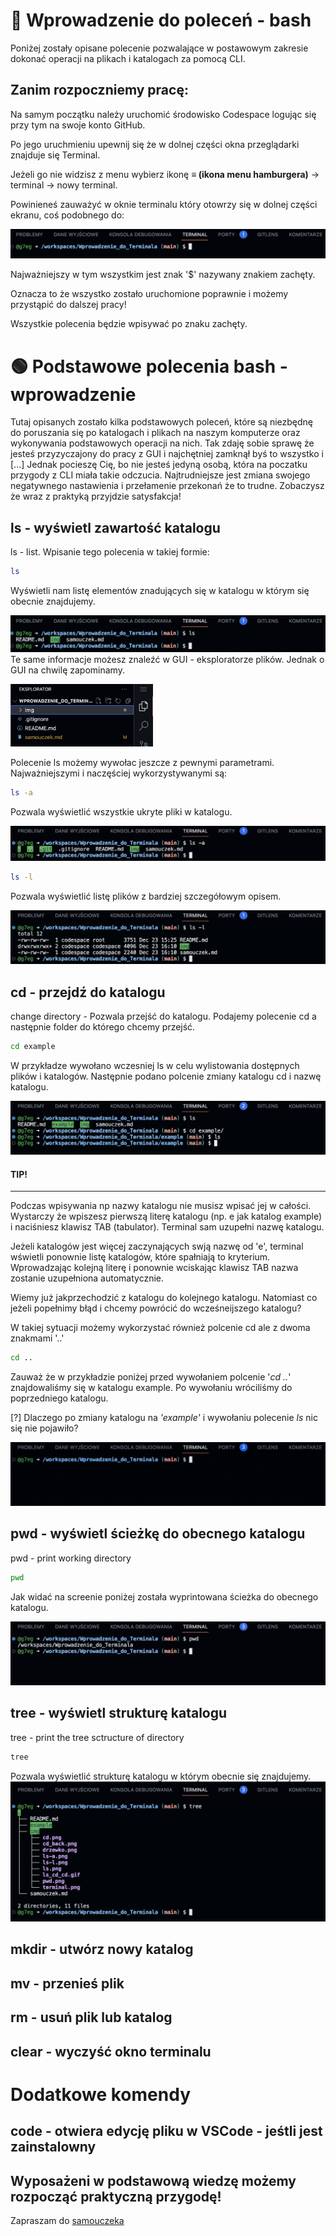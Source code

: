 
# 🔵 Wprowadzenie do poleceń - bash
Poniżej zostały opisane polecenie pozwalające w postawowym zakresie dokonać operacji na plikach i katalogach za pomocą CLI.


## Zanim rozpoczniemy pracę:
Na samym początku należy uruchomić środowisko Codespace logując się przy tym na swoje konto GitHub.

Po jego uruchmieniu upewnij się że w dolnej części okna przeglądarki znajduje się Terminal.

Jeżeli go nie widzisz z menu wybierz ikonę <b> ≡ (ikona menu hamburgera)</b> -> terminal -> nowy terminal.

Powinieneś zauważyć w oknie terminalu który otowrzy się w dolnej części ekranu, coś podobnego do:

![Przykładowy zrzut erkanu z terminalu](./img/terminal.png)

Najważniejszy w tym wszystkim jest znak '$' nazywany znakiem zachęty.

Oznacza to że wszystko zostało uruchomione poprawnie i możemy przystąpić do dalszej pracy!

Wszystkie polecenia będzie wpisywać po znaku zachęty.

# 🟢 Podstawowe polecenia bash - wprowadzenie
Tutaj opisanych zostało kilka podstawowych poleceń, które są niezbędnę do poruszania się po katalogach i plikach na naszym komputerze oraz wykonywania podstawowych operacji na nich. Tak zdaję sobie sprawę że jesteś przyzyczajony do pracy z GUI i najchętniej zamknął byś to wszystko i [...] Jednak pocieszę Cię, bo nie jesteś jedyną osobą, która na poczatku przygody z CLI miała takie odczucia. Najtrudniejsze jest zmiana swojego negatywnego nastawienia i przełamenie przekonań że to trudne. Zobaczysz że wraz z praktyką przyjdzie satysfakcja!

## ls - wyświetl zawartość katalogu
ls - list. Wpisanie tego polecenia w takiej formie:
```bash
ls
```
Wyświetli nam listę elementów znadujących się w katalogu w którym się obecnie znajdujemy.

![Przykład ls](img/ls.png)
Te same informacje możesz znaleźć w GUI - eksploratorze plików. Jednak o GUI na chwilę zapominamy.

<img src="img/drzewko.png"  height="100" />

Polecenie ls możemy wywołac jeszcze z pewnymi parametrami.
Najważniejszymi i naczęściej wykorzystywanymi są:

```bash
ls -a
```
Pozwala wyświetlić wszystkie ukryte pliki w katalogu.

![ls-a](img/ls-a.png)

```bash
ls -l
```
Pozwala wyświetlić listę plików z bardziej szczegółowym opisem.

![ls-l](img/ls-l.png)

## cd - przejdź do katalogu
change directory - Pozwala przejść do katalogu.
Podajemy polecenie cd a następnie folder do którego chcemy przejść.
```bash
cd example
```
W przykładze wywołano wczesniej ls w celu wylistowania dostępnych plików i katalogów. Następnie podano polcenie zmiany katalogu cd i nazwę katalogu.

![cd](img/cd.png)

#### TIP!
___
Podczas wpisywania np nazwy katalogu nie musisz wpisać jej w całości. Wystarczy że wpiszesz pierwszą literę katalogu (np. e jak katalog example) i naciśniesz klawisz TAB (tabulator). Terminal sam uzupełni nazwę katalogu. 

Jeżeli katalogów jest więcej zaczynających swją nazwę od 'e', terminal wświetli ponownie listę katalogów, które spałniają to kryterium. Wprowadzając kolejną literę i ponownie wciskając klawisz TAB nazwa zostanie uzupełniona automatycznie.

Wiemy już jakprzechodzić z katalogu do kolejnego katalogu.
Natomiast co jeżeli popełnimy błąd i chcemy powrócić do wcześneijszego katalogu?

W takiej sytuacji możemy wykorzystać również polcenie cd ale z dwoma znakmami '..'
```bash
cd ..
```
Zauważ że w przykładzie poniżej przed wywołaniem polcenie '*cd ..*' znajdowaliśmy się w katalogu example.
Po wywołaniu wróciliśmy do poprzedniego katalogu.

[?] Dlaczego po zmiany katalogu na *'example'* i wywołaniu polecenie *ls* nic się nie pojawiło?

![Alt text](img/ls_cd_cd.gif)
## pwd - wyświetl ścieżkę do obecnego katalogu
pwd - print working directory 
```bash
pwd
```
Jak widać na screenie poniżej została wyprintowana ścieżka do obecnego katalogu.

![pwd](img/pwd.png)
## tree - wyświetl strukturę katalogu
tree - print the tree sctructure of directory
```bash
tree
```
Pozwala wyświetlić strukturę katalogu w którym obecnie się znajdujemy.
![tree](img/tree.png)
## mkdir - utwórz nowy katalog
## mv - przenieś plik
## rm - usuń plik lub katalog
## clear - wyczyść okno terminalu
# Dodatkowe komendy

## code - otwiera edycję pliku w VSCode - jeśtli jest zainstalowny

## Wyposażeni w podstawową wiedzę możemy rozpocząć praktyczną przygodę!
Zapraszam do 
[samouczeka](./samouczek.md)

